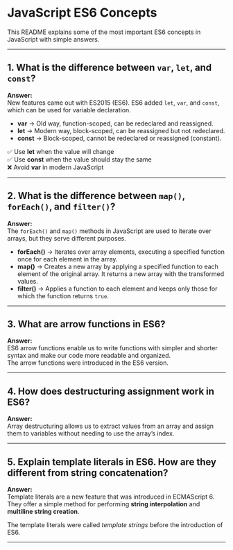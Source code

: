 # JavaScript ES6 Concepts

This README explains some of the most important ES6 concepts in JavaScript with simple answers.

---

## 1. What is the difference between `var`, `let`, and `const`?

**Answer:**  
New features came out with ES2015 (ES6). ES6 added `let`, `var`, and `const`, which can be used for variable declaration.  

- **var** → Old way, function-scoped, can be redeclared and reassigned.  
- **let** → Modern way, block-scoped, can be reassigned but not redeclared.  
- **const** → Block-scoped, cannot be redeclared or reassigned (constant).  

✅ Use **let** when the value will change  
✅ Use **const** when the value should stay the same  
❌ Avoid **var** in modern JavaScript  

---

## 2. What is the difference between `map()`, `forEach()`, and `filter()`?

**Answer:**  
The `forEach()` and `map()` methods in JavaScript are used to iterate over arrays, but they serve different purposes.  

- **forEach()** → Iterates over array elements, executing a specified function once for each element in the array.  
- **map()** → Creates a new array by applying a specified function to each element of the original array. It returns a new array with the transformed values.  
- **filter()** → Applies a function to each element and keeps only those for which the function returns `true`.  

---

## 3. What are arrow functions in ES6?

**Answer:**  
ES6 arrow functions enable us to write functions with simpler and shorter syntax and make our code more readable and organized.  
The arrow functions were introduced in the ES6 version.  

---

## 4. How does destructuring assignment work in ES6?

**Answer:**  
Array destructuring allows us to extract values from an array and assign them to variables without needing to use the array’s index.  

---

## 5. Explain template literals in ES6. How are they different from string concatenation?

**Answer:**  
Template literals are a new feature that was introduced in ECMAScript 6.  
They offer a simple method for performing **string interpolation** and **multiline string creation**.  

The template literals were called *template strings* before the introduction of ES6.  

---
